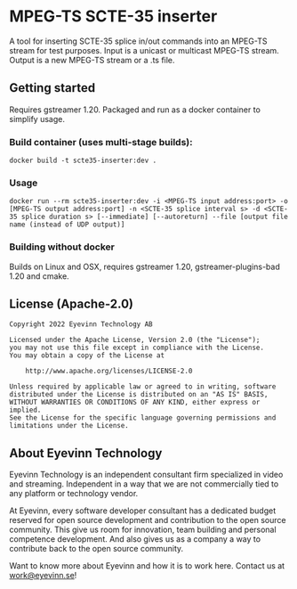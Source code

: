 # MPEG-TS SCTE-35 inserter

A tool for inserting SCTE-35 splice in/out commands into an MPEG-TS stream for test purposes. Input is a unicast or multicast MPEG-TS stream. Output is a new MPEG-TS stream or a .ts file.

## Getting started

Requires gstreamer 1.20. Packaged and run as a docker container to simplify usage.

### Build container (uses multi-stage builds):

```
docker build -t scte35-inserter:dev .
```

### Usage

```
docker run --rm scte35-inserter:dev -i <MPEG-TS input address:port> -o [MPEG-TS output address:port] -n <SCTE-35 splice interval s> -d <SCTE-35 splice duration s> [--immediate] [--autoreturn] --file [output file name (instead of UDP output)]
```

### Building without docker

Builds on Linux and OSX, requires gstreamer 1.20, gstreamer-plugins-bad 1.20 and cmake.

## License (Apache-2.0)

```
Copyright 2022 Eyevinn Technology AB

Licensed under the Apache License, Version 2.0 (the "License");
you may not use this file except in compliance with the License.
You may obtain a copy of the License at

    http://www.apache.org/licenses/LICENSE-2.0

Unless required by applicable law or agreed to in writing, software
distributed under the License is distributed on an "AS IS" BASIS,
WITHOUT WARRANTIES OR CONDITIONS OF ANY KIND, either express or implied.
See the License for the specific language governing permissions and
limitations under the License.
```

## About Eyevinn Technology

Eyevinn Technology is an independent consultant firm specialized in video and streaming. Independent in a way that we are not commercially tied to any platform or technology vendor.

At Eyevinn, every software developer consultant has a dedicated budget reserved for open source development and contribution to the open source community. This give us room for innovation, team building and personal competence development. And also gives us as a company a way to contribute back to the open source community.

Want to know more about Eyevinn and how it is to work here. Contact us at work@eyevinn.se!
